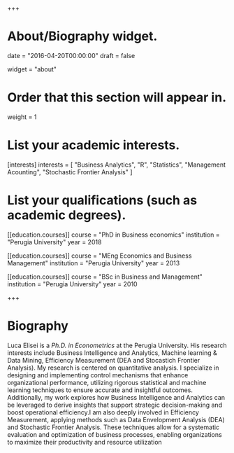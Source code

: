 +++
# About/Biography widget.

date = "2016-04-20T00:00:00"
draft = false

widget = "about"

# Order that this section will appear in.
weight = 1

# List your academic interests.
[interests]
  interests = [
    "Business Analytics",
    "R",
    "Statistics",
    "Management Acounting",
    "Stochastic Frontier Analysis"
  ]

# List your qualifications (such as academic degrees).
[[education.courses]]
  course = "PhD in Business economics"
  institution = "Perugia University"
  year = 2018

[[education.courses]]
  course = "MEng Economics and Business Management"
  institution = "Perugia University"
  year = 2013

[[education.courses]]
  course = "BSc in Business and Management"
  institution = "Perugia University"
  year = 2010
  
  
+++

# Biography

Luca Elisei is a *Ph.D. in Econometrics* at the Perugia University. His research interests include Business Intelligence and Analytics, Machine learning & Data Mining, Efficiency Measurement (DEA and Stocastich Frontier Analysis). 
My research is centered on quantitative analysis. I specialize in designing and implementing
control mechanisms that enhance organizational performance, utilizing rigorous
statistical and machine learning techniques to ensure accurate and insightful
outcomes. Additionally, my work explores how Business Intelligence and Analytics can
be leveraged to derive insights that support strategic decision-making and boost
operational efficiency.I am also deeply involved in Efficiency Measurement, applying
methods such as Data Envelopment Analysis (DEA) and Stochastic Frontier Analysis.
These techniques allow for a systematic evaluation and optimization of business
processes, enabling organizations to maximize their productivity and resource
utilization




